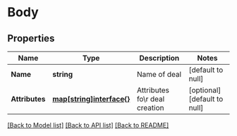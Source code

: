 # Body

## Properties
Name | Type | Description | Notes
------------ | ------------- | ------------- | -------------
**Name** | **string** | Name of deal | [default to null]
**Attributes** | [**map[string]interface{}**](interface{}.md) | Attributes fo\\r deal creation | [optional] [default to null]

[[Back to Model list]](../README.md#documentation-for-models) [[Back to API list]](../README.md#documentation-for-api-endpoints) [[Back to README]](../README.md)


